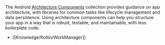 The Android [Architecture Components](https://developer.android.com/topic/libraries/architecture/index.html) collection provides guidance on app architecture, with libraries for common tasks like lifecycle management and data persistence. Using architecture components can help you structure your app in a way that is robust, testable, and maintainable, with less boilerplate code.

- [[Knowledge/Kotlin/WorkManager]]
